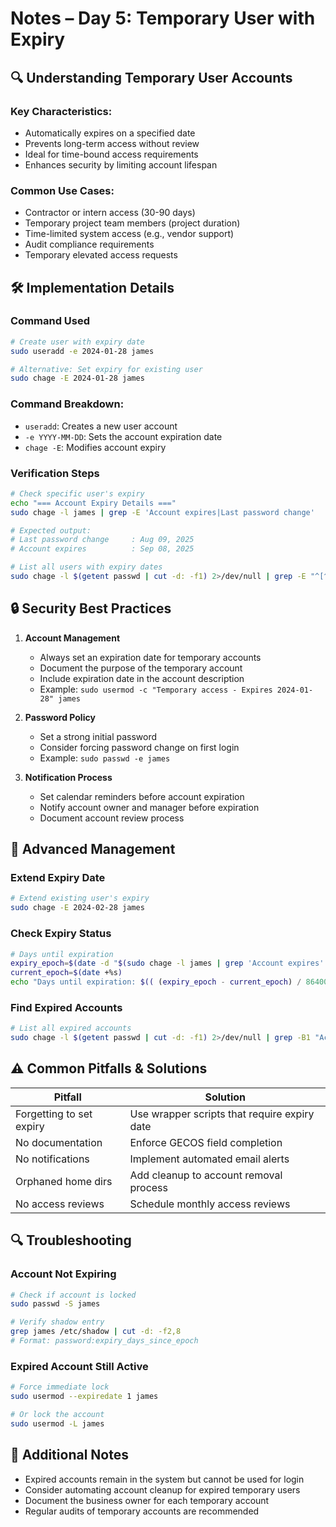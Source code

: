 # Notes – Day 5: Temporary User with Expiry

## 🔍 Understanding Temporary User Accounts

### Key Characteristics:
- Automatically expires on a specified date
- Prevents long-term access without review
- Ideal for time-bound access requirements
- Enhances security by limiting account lifespan

### Common Use Cases:
- Contractor or intern access (30-90 days)
- Temporary project team members (project duration)
- Time-limited system access (e.g., vendor support)
- Audit compliance requirements
- Temporary elevated access requests

## 🛠️ Implementation Details

### Command Used
```bash
# Create user with expiry date
sudo useradd -e 2024-01-28 james

# Alternative: Set expiry for existing user
sudo chage -E 2024-01-28 james
```

### Command Breakdown:
- `useradd`: Creates a new user account
- `-e YYYY-MM-DD`: Sets the account expiration date
- `chage -E`: Modifies account expiry

### Verification Steps
```bash
# Check specific user's expiry
echo "=== Account Expiry Details ==="
sudo chage -l james | grep -E 'Account expires|Last password change'

# Expected output:
# Last password change     : Aug 09, 2025
# Account expires          : Sep 08, 2025

# List all users with expiry dates
sudo chage -l $(getent passwd | cut -d: -f1) 2>/dev/null | grep -E "^[^:]+:|^Account expires"
```

## 🔒 Security Best Practices

1. **Account Management**
   - Always set an expiration date for temporary accounts
   - Document the purpose of the temporary account
   - Include expiration date in the account description
   - Example: `sudo usermod -c "Temporary access - Expires 2024-01-28" james`

2. **Password Policy**
   - Set a strong initial password
   - Consider forcing password change on first login
   - Example: `sudo passwd -e james`

3. **Notification Process**
   - Set calendar reminders before account expiration
   - Notify account owner and manager before expiration
   - Document account review process

## 🚀 Advanced Management

### Extend Expiry Date
```bash
# Extend existing user's expiry
sudo chage -E 2024-02-28 james
```

### Check Expiry Status
```bash
# Days until expiration
expiry_epoch=$(date -d "$(sudo chage -l james | grep 'Account expires' | cut -d: -f2 | xargs)" +%s)
current_epoch=$(date +%s)
echo "Days until expiration: $(( (expiry_epoch - current_epoch) / 86400 ))"
```

### Find Expired Accounts
```bash
# List all expired accounts
sudo chage -l $(getent passwd | cut -d: -f1) 2>/dev/null | grep -B1 "Account expires.*expired" | grep -v "^$"
```

## ⚠️ Common Pitfalls & Solutions

| Pitfall | Solution |
|---------|----------|
| Forgetting to set expiry | Use wrapper scripts that require expiry date |
| No documentation | Enforce GECOS field completion |
| No notifications | Implement automated email alerts |
| Orphaned home dirs | Add cleanup to account removal process |
| No access reviews | Schedule monthly access reviews |

## 🔍 Troubleshooting

### Account Not Expiring
```bash
# Check if account is locked
sudo passwd -S james

# Verify shadow entry
grep james /etc/shadow | cut -d: -f2,8
# Format: password:expiry_days_since_epoch
```

### Expired Account Still Active
```bash
# Force immediate lock
sudo usermod --expiredate 1 james

# Or lock the account
sudo usermod -L james
```

## 📝 Additional Notes
- Expired accounts remain in the system but cannot be used for login
- Consider automating account cleanup for expired temporary users
- Document the business owner for each temporary account
- Regular audits of temporary accounts are recommended
